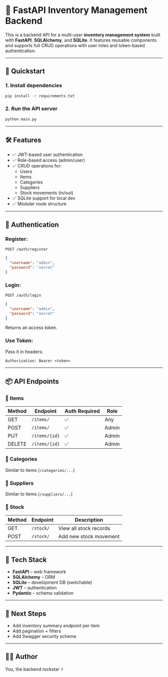 # 🧾 FastAPI Inventory Management Backend

This is a backend API for a multi-user **inventory management system** built with **FastAPI**, **SQLAlchemy**, and **SQLite**. It features reusable components and supports full CRUD operations with user roles and token-based authentication.

---

## 🚀 Quickstart

### 1. **Install dependencies**

```bash
pip install -r requirements.txt
```

### 2. **Run the API server**

```bash
python main.py
```

---

## 🛠️ Features

- ✅ JWT-based user authentication
- ✅ Role-based access (admin/user)
- ✅ CRUD operations for:
  - Users
  - Items
  - Categories
  - Suppliers
  - Stock movements (in/out)
- ✅ SQLite support for local dev
- ✅ Modular route structure

---

## 🔐 Authentication

### Register:

`POST /auth/register`

```json
{
  "username": "admin",
  "password": "secret"
}
```

### Login:

`POST /auth/login`

```json
{
  "username": "admin",
  "password": "secret"
}
```

Returns an access token.

### Use Token:

Pass it in headers:

```http
Authorization: Bearer <token>
```

---

## 📦 API Endpoints

### 🔹 Items

| Method | Endpoint      | Auth Required | Role  |
| ------ | ------------- | ------------- | ----- |
| GET    | `/items/`     | ✅            | Any   |
| POST   | `/items/`     | ✅            | Admin |
| PUT    | `/items/{id}` | ✅            | Admin |
| DELETE | `/items/{id}` | ✅            | Admin |

### 🔹 Categories

Similar to items (`/categories/...`)

### 🔹 Suppliers

Similar to items (`/suppliers/...`)

### 🔹 Stock

| Method | Endpoint  | Description            |
| ------ | --------- | ---------------------- |
| GET    | `/stock/` | View all stock records |
| POST   | `/stock/` | Add new stock movement |

---

## 🧠 Tech Stack

- **FastAPI** – web framework
- **SQLAlchemy** – ORM
- **SQLite** – development DB (switchable)
- **JWT** – authentication
- **Pydantic** – schema validation

---

## 📌 Next Steps

- Add inventory summary endpoint per item
- Add pagination + filters
- Add Swagger security scheme

---

## 🧑‍💻 Author

You, the backend rockstar ⚡

